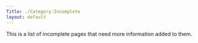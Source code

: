 ```yaml
---
Title: ./Category:Incomplete
layout: default
---
```


This is a list of incomplete pages that need more information added to
them.
